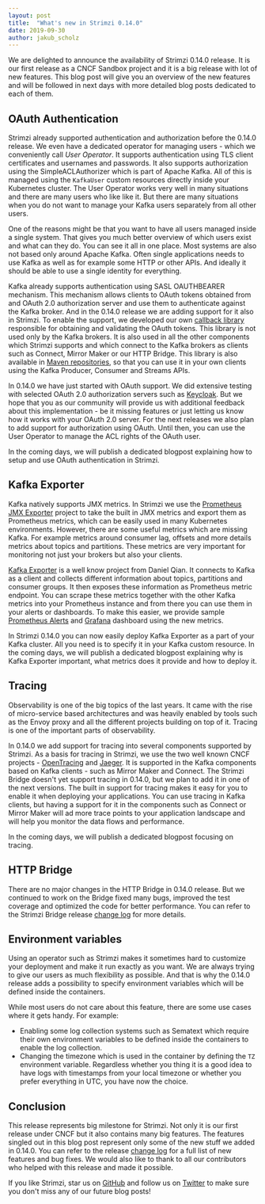 ```yaml
---
layout: post
title:  "What's new in Strimzi 0.14.0"
date: 2019-09-30
author: jakub_scholz
---
```


We are delighted to announce the availability of Strimzi 0.14.0 release.
It is our first release as a CNCF Sandbox project and it is a big release with lot of new features.
This blog post will give you an overview of the new features and will be followed in next days with more detailed blog posts dedicated to each of them.

<!--more-->

## OAuth Authentication

Strimzi already supported authentication and authorization before the 0.14.0 release.
We even have a dedicated operator for managing users - which we conveniently call _User Operator_.
It supports authentication using TLS client certificates and usernames and passwords.
It also supports authorization using the SimpleACLAuthorizer which is part of Apache Kafka.
All of this is managed using the `KafkaUser` custom resources directly inside your Kubernetes cluster.
The User Operator works very well in many situations and there are many users who like like it.
But there are many situations when you do not want to manage your Kafka users separately from all other users.

One of the reasons might be that you want to have all users managed inside a single system.
That gives you much better overview of which users exist and what can they do. 
You can see it all in one place.
Most systems are also not based only around Apache Kafka.
Often single applications needs to use Kafka as well as for example some HTTP or other APIs.
And ideally it should be able to use a single identity for everything.

Kafka already supports authentication using SASL OAUTHBEARER mechanism. 
This mechanism allows clients to OAuth tokens obtained from and OAuth 2.0 authorization server and use them to authenticate against the Kafka broker.
And in the 0.14.0 release we are adding support for it also in Strimzi.
To enable the support, we developed our own [callback library](https://github.com/strimzi/strimzi-kafka-oauth) responsible for obtaining and validating the OAuth tokens.
This library is not used only by the Kafka brokers.
It is also used in all the other components which Strimzi supports and which connect to the Kafka brokers as clients such as Connect, Mirror Maker or our HTTP Bridge.
This library is also available in [Maven repositories](https://search.maven.org/artifact/io.strimzi/oauth/0.1.0/pom), so that you can use it in your own clients using the Kafka Producer, Consumer and Streams APIs.

In 0.14.0 we have just started with OAuth support.
We did extensive testing with selected OAuth 2.0 authorization servers such as [Keycloak](https://www.keycloak.org/).
But we hope that you as our community will provide us with additional feedback about this implementation - be it missing features or just letting us know how it works with your OAuth 2.0 server.
For the next releases we also plan to add support for authorization using OAuth.
Until then, you can use the User Operator to manage the ACL rights of the OAuth user.

In the coming days, we will publish a dedicated blogpost explaining how to setup and use OAuth authentication in Strimzi.

## Kafka Exporter

Kafka natively supports JMX metrics.
In Strimzi we use the [Prometheus JMX Exporter](https://github.com/prometheus/jmx_exporter) project to take the built in JMX metrics and export them as Prometheus metrics, which can be easily used in many Kubernetes environments.
However, there are some useful metrics which are missing Kafka.
For example metrics around consumer lag, offsets and more details metrics about topics and partitions.
These metrics are very important for monitoring not just your brokers but also your clients.

[Kafka Exporter](https://github.com/danielqsj/kafka_exporter) is a well know project from Daniel Qian.
It connects to Kafka as a client and collects different information about topics, partitions and consumer groups.
It then exposes these information as Prometheus metric endpoint.
You can scrape these metrics together with the other Kafka metrics into your Prometheus instance and from there you can use them in your alerts or dashboards.
To make this easier, we provide sample [Prometheus Alerts](https://github.com/strimzi/strimzi-kafka-operator/blob/master/metrics/examples/prometheus/install/prometheus-rules.yaml) and [Grafana](https://github.com/strimzi/strimzi-kafka-operator/blob/master/metrics/examples/grafana/strimzi-kafka-exporter.json) dashboard using the new metrics.

In Strimzi 0.14.0 you can now easily deploy Kafka Exporter as a part of your Kafka cluster.
All you need is to specify it in your Kafka custom resource.
In the coming days, we will publish a dedicated blogpost explaining why is Kafka Exporter important, what metrics does it provide and how to deploy it.

## Tracing

Observability is one of the big topics of the last years.
It came with the rise of micro-service based architectures and was heavily enabled by tools such as the Envoy proxy and all the different projects building on top of it.
Tracing is one of the important parts of observability.

In 0.14.0 we add support for tracing into several components supported by Strimzi.
As a basis for tracing in Strimzi, we use the two well known CNCF projects - [OpenTracing](https://opentracing.io/docs/overview/what-is-tracing/) and [Jaeger](https://www.jaegertracing.io/).
It is supported in the Kafka components based on Kafka clients - such as Mirror Maker and Connect.
The Strimzi Bridge doesn't yet support tracing in 0.14.0, but we plan to add it in one of the next versions.
The built in support for tracing makes it easy for you to enable it when deploying your applications.
You can use tracing in Kafka clients, but having a support for it in the components such as Connect or Mirror Maker will ad more trace points to your application landscape and will help you monitor the data flows and performance.

In the coming days, we will publish a dedicated blogpost focusing on tracing.

## HTTP Bridge

There are no major changes in the HTTP Bridge in 0.14.0 release.
But we continued to work on the Bridge fixed many bugs, improved the test coverage and optimized the code for better performance.
You can refer to the Strimzi Bridge release [change log](https://github.com/strimzi/strimzi-kafka-bridge/releases/tag/0.14.0) for more details.

## Environment variables

Using an operator such as Strimzi makes it sometimes hard to customize your deployment and make it run exactly as you want.
We are always trying to give our users as much flexibility as possible.
And that is why the 0.14.0 release adds a possibility to specify environment variables which will be defined inside the containers.

While most users do not care about this feature, there are some use cases where it gets handy.
For example:

* Enabling some log collection systems such as Sematext which require their own environment variables to be defined inside the containers to enable the log collection.
* Changing the timezone which is used in the container by defining the `TZ` environment variable.
Regardless whether you thing it is a good idea to have logs with timestamps from your local timezone or whether you prefer everything in UTC, you have now the choice.

## Conclusion

This release represents big milestone for Strimzi.
Not only it is our first release under CNCF but it also contains many big features.
The features singled out in this blog post represent only some of the new stuff we added in 0.14.0.
You can refer to the release [change log](https://github.com/strimzi/strimzi-kafka-operator/releases/tag/0.14.0) for a full list of new features and bug fixes.
We would also like to thank to all our contributors who helped with this release and made it possible.

If you like Strimzi, star us on [GitHub](https://github.com/strimzi/strimzi-kafka-operator) and follow us on [Twitter](https://twitter.com/strimziio) to make sure you don't miss any of our future blog posts!
